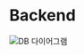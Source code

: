 # Backend
![DB 다이어그램](https://github.com/Manner-Maketh-Man/Backend/assets/61683387/fb3a7fc4-3f94-40a2-88f3-58d22b30c915)
